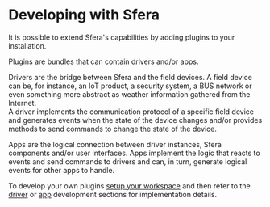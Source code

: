 # Developing with Sfera

It is possible to extend Sfera's capabilities by adding plugins to your installation.

Plugins are bundles that can contain drivers and/or apps.

Drivers are the bridge between Sfera and the field devices. A field device can be, for instance, an IoT product, a security system, a BUS network or even something more abstract as weather information gathered from the Internet.    
A driver implements the communication protocol of a specific field device and generates events when the state of the device changes and/or provides methods to send commands to change the state of the device.

Apps are the logical connection between driver instances, Sfera components and/or user interfaces. Apps implement the logic that reacts to events and send commands to drivers and can, in turn, generate logical events for other apps to handle.

To develop your own plugins [setup your workspace](workspace-setup.html) and then refer to the [driver](drivers-dev.html) or [app](apps-dev.html) development sections for implementation details.
